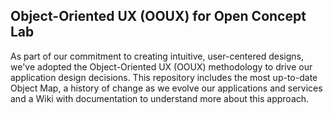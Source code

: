 <h2>Object-Oriented UX (OOUX) for Open Concept Lab</h2>
<p></p>As part of our commitment to creating intuitive, user-centered designs, we've adopted the Object-Oriented UX (OOUX) methodology to drive our application design decisions. This repository includes the most up-to-date Object Map, a history of change as we evolve our applications and services and a Wiki with documentation to understand more about this approach.</p>
